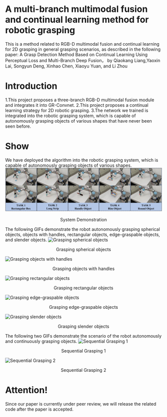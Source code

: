 # A multi-branch multimodal fusion and continual learning method for robotic grasping

This is a method related to RGB-D multimodal fusion and continual learning for 2D grasping in general grasping scenarios, as described in the following paper:
A Grasp Detection Method Based on Continual Learning Using Perceptual Loss and Multi-Branch Deep Fusion，
by Qiaokang Liang,Yaoxin Lai, Songyun Deng, Xinhao Chen, Xiaoyu Yuan, and Li Zhou


#  Introduction
1.This project proposes a three-branch RGB-D multimodal fusion module and integrates it into GR-Convnet.
2.This project proposes a continual learning strategy for 2D robotic grasping.
3.The network we trained is integrated into the robotic grasping system, which is capable of autonomously grasping objects of various shapes that have never been seen before.
# Show
We have deployed the algorithm into the robotic grasping system, which is capable of autonomously grasping objects of various shapes.
![System Demonstration](https://github.com/lyxhnu/photos/raw/main/robot.jpg)
<p align="center">System Demonstration</p>

The following GIFs demonstrate the robot autonomously grasping spherical objects, objects with handles, rectangular objects, edge-graspable objects, and slender objects.
![Grasping spherical objects](https://github.com/lyxhnu/photos/raw/main/%E7%90%83%E5%BD%A21.gif)
<p align="center">Grasping spherical objects</p>

![Grasping objects with handles](https://github.com/lyxhnu/photos/raw/main/%E6%8A%8A%E6%89%8B1.gif)
<p align="center">Grasping objects with handles</p>

![Grasping rectangular objects](https://github.com/lyxhnu/photos/raw/main/%E7%9F%A9%E5%BD%A21.gif)
<p align="center">Grasping rectangular objects</p>

![Grasping edge-graspable objects](https://github.com/lyxhnu/photos/raw/main/%E8%BE%B9%E7%BC%981.gif)
<p align="center">Grasping edge-graspable objects</p>

![Grasping slender objects](https://github.com/lyxhnu/photos/raw/main/%E9%95%BF%E6%9D%A11.gif)
<p align="center">Grasping slender objects</p>

The following two GIFs demonstrate the scenario of the robot autonomously and continuously grasping objects.
![Sequential Grasping 1](https://github.com/lyxhnu/Cornell-CL/blob/main/%E8%BF%9E%E7%BB%AD%E6%8A%93%E5%8F%961.gif)
<p align="center">Sequential Grasping 1</p>

![Sequential Grasping 2](https://github.com/lyxhnu/Cornell-CL/blob/main/%E8%BF%9E%E7%BB%AD2.gif)
<p align="center">Sequential Grasping 2</p>

# Attention!
Since our paper is currently under peer review, we will release the related code after the paper is accepted.
